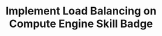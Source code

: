 ---
layout: post
title: Implement Load Balancing on Compute Engine Skill Badge
category: badges
tag: GCP
iframe: <div data-iframe-width="200" data-iframe-height="270" data-share-badge-id="6801e7b3-acc5-4b6e-92fb-05304ed87778" data-share-badge-host="https://www.credly.com"></div>
---